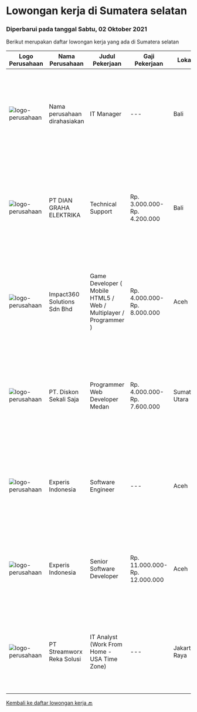 
  # Lowongan kerja di Sumatera selatan

  ### Diperbarui pada tanggal Sabtu, 02 Oktober 2021

  Berikut merupakan daftar lowongan kerja yang ada di Sumatera selatan

  |Logo Perusahaan | Nama Perusahaan | Judul Pekerjaan | Gaji Pekerjaan | Lokasi | Deskripsi | Tanggal diunggah | Pranala |
  | -------------- | --------------- | --------------- | --------- | --------- | -------------- | ------- | ----------- |
  |![logo-perusahaan](https://us.123rf.com/450wm/pavelstasevich/pavelstasevich1811/pavelstasevich181101027/112815900-stock-vector-no-image-available-icon-flat-vector.jpg?ver=6)|Nama perusahaan dirahasiakan|IT Manager|---|Bali|Pendidikan minimal S1 segala jurusan Memiliki pengetahuan mengenai PHP dan bahasa pemrograman lainnya atau menguasai jaringan Gaji negotiable...|Jumat, 01 Oktober 2021|https://www.jobstreet.co.id/id/job/it-manager-3645203?token=0~299fb075-e69e-4500-9c53-e7b3a0a3b4ab&sectionRank=1&jobId=jobstreet-id-job-3645203|
|![logo-perusahaan](https://image-service-cdn.seek.com.au/6724301a3d42a36c4b43d01afcb6475b391f135e/ee4dce1061f3f616224767ad58cb2fc751b8d2dc)|PT DIAN GRAHA ELEKTRIKA|Technical Support|Rp. 3.000.000-Rp. 4.200.000|Bali|Persyaratan: Usia 20 sampai 35 tahun Pendidikan minimal SMK Pengalaman bidang Fiber Optik minimal 1 tahun Memiliki kemampuan dan pemahaman Fiber Optik...|Rabu, 29 September 2021|https://www.jobstreet.co.id/id/job/technical-support-3643067?token=0~299fb075-e69e-4500-9c53-e7b3a0a3b4ab&sectionRank=2&jobId=jobstreet-id-job-3643067|
|![logo-perusahaan](https://image-service-cdn.seek.com.au/06b729438205195a03d4bcec08ce1ddd5d9c1576/ee4dce1061f3f616224767ad58cb2fc751b8d2dc)|Impact360 Solutions Sdn Bhd|Game Developer ( Mobile HTML5 / Web / Multiplayer / Programmer )|Rp. 4.000.000-Rp. 8.000.000|Aceh|We are hiring remote HTML5 game developers from all parts of Indonesia. If you have real experience building HTML5 games or applications, you're...|Jumat, 24 September 2021|https://www.jobstreet.co.id/id/job/game-developer-mobile-html5-web-multiplayer-programmer-4672691/origin/my?token=0~299fb075-e69e-4500-9c53-e7b3a0a3b4ab&sectionRank=3&jobId=jobstreet-my-job-4672691|
|![logo-perusahaan](https://image-service-cdn.seek.com.au/37da413d1d78b985b44db2cacac2517bee9e42db/ee4dce1061f3f616224767ad58cb2fc751b8d2dc)|PT. Diskon Sekali Saja|Programmer Web Developer  Medan|Rp. 4.000.000-Rp. 7.600.000|Sumatera Utara|# Paham php dan web development# Memiliki Team work effort# Kami memberikan benefit saham (esop) di perusahaan kami untuk kandidat yang tepat#...|Jumat, 24 September 2021|https://www.jobstreet.co.id/id/job/programmer-web-developer-medan-3628982?token=0~299fb075-e69e-4500-9c53-e7b3a0a3b4ab&sectionRank=4&jobId=jobstreet-id-job-3628982|
|![logo-perusahaan](https://image-service-cdn.seek.com.au/314ed38ba58cf54b5555f434a5bf338661292eb7/ee4dce1061f3f616224767ad58cb2fc751b8d2dc)|Experis Indonesia|Software Engineer|---|Aceh|On behalf of our client, IT Telco Solutions Company, we are looking for Software Engineer with these following details: Job Description : Develops...|Selasa, 14 September 2021|https://www.jobstreet.co.id/id/job/software-engineer-3628551?token=0~299fb075-e69e-4500-9c53-e7b3a0a3b4ab&sectionRank=5&jobId=jobstreet-id-job-3628551|
|![logo-perusahaan](https://image-service-cdn.seek.com.au/314ed38ba58cf54b5555f434a5bf338661292eb7/ee4dce1061f3f616224767ad58cb2fc751b8d2dc)|Experis Indonesia|Senior Software Developer|Rp. 11.000.000-Rp. 12.000.000|Aceh|On behalf of our client, IT Telco Sulutions Company, we are looking for Senior Software Developer with the following details: Job Descriptions: To...|Selasa, 14 September 2021|https://www.jobstreet.co.id/id/job/senior-software-developer-3628446?token=0~299fb075-e69e-4500-9c53-e7b3a0a3b4ab&sectionRank=6&jobId=jobstreet-id-job-3628446|
|![logo-perusahaan](https://image-service-cdn.seek.com.au/cd7e06fc22850c741eb8275c78b78d2cd1ec15f8/ee4dce1061f3f616224767ad58cb2fc751b8d2dc)|PT Streamworx Reka Solusi|IT Analyst (Work From Home - USA Time Zone)|---|Jakarta Raya|Responsibilities: Troubleshoot and improve existing processes: This can include processes that are written in JavaScript, or REST/SOAP Processes....|Jumat, 03 September 2021|https://www.jobstreet.co.id/id/job/it-analyst-work-from-home-usa-time-zone-3617936?token=0~299fb075-e69e-4500-9c53-e7b3a0a3b4ab&sectionRank=7&jobId=jobstreet-id-job-3617936|


  [Kembali ke daftar lowongan kerja 🔙](../README.md#daftar-lowongan-kerja)
  